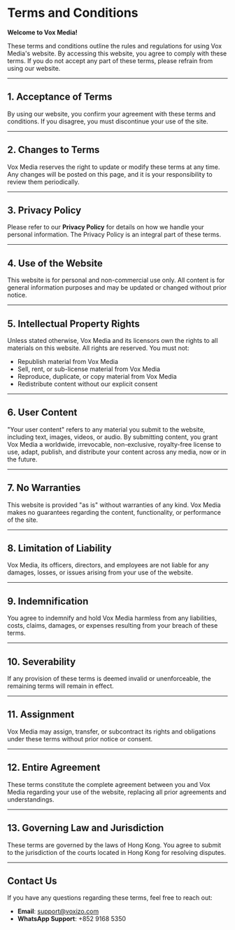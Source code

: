 # **Terms and Conditions**

**Welcome to Vox Media\!**

These terms and conditions outline the rules and regulations for using Vox Media's website. By accessing this website, you agree to comply with these terms. If you do not accept any part of these terms, please refrain from using our website.

---

## **1\. Acceptance of Terms**

By using our website, you confirm your agreement with these terms and conditions. If you disagree, you must discontinue your use of the site.

---

## **2\. Changes to Terms**

Vox Media reserves the right to update or modify these terms at any time. Any changes will be posted on this page, and it is your responsibility to review them periodically.

---

## **3\. Privacy Policy**

Please refer to our **Privacy Policy** for details on how we handle your personal information. The Privacy Policy is an integral part of these terms.

---

## **4\. Use of the Website**

This website is for personal and non-commercial use only. All content is for general information purposes and may be updated or changed without prior notice.

---

## **5\. Intellectual Property Rights**

Unless stated otherwise, Vox Media and its licensors own the rights to all materials on this website. All rights are reserved. You must not:

- Republish material from Vox Media
- Sell, rent, or sub-license material from Vox Media
- Reproduce, duplicate, or copy material from Vox Media
- Redistribute content without our explicit consent

---

## **6\. User Content**

"Your user content" refers to any material you submit to the website, including text, images, videos, or audio. By submitting content, you grant Vox Media a worldwide, irrevocable, non-exclusive, royalty-free license to use, adapt, publish, and distribute your content across any media, now or in the future.

---

## **7\. No Warranties**

This website is provided "as is" without warranties of any kind. Vox Media makes no guarantees regarding the content, functionality, or performance of the site.

---

## **8\. Limitation of Liability**

Vox Media, its officers, directors, and employees are not liable for any damages, losses, or issues arising from your use of the website.

---

## **9\. Indemnification**

You agree to indemnify and hold Vox Media harmless from any liabilities, costs, claims, damages, or expenses resulting from your breach of these terms.

---

## **10\. Severability**

If any provision of these terms is deemed invalid or unenforceable, the remaining terms will remain in effect.

---

## **11\. Assignment**

Vox Media may assign, transfer, or subcontract its rights and obligations under these terms without prior notice or consent.

---

## **12\. Entire Agreement**

These terms constitute the complete agreement between you and Vox Media regarding your use of the website, replacing all prior agreements and understandings.

---

## **13\. Governing Law and Jurisdiction**

These terms are governed by the laws of Hong Kong. You agree to submit to the jurisdiction of the courts located in Hong Kong for resolving disputes.

---

## **Contact Us**

If you have any questions regarding these terms, feel free to reach out:

- **Email**: support@voxizo.com
- **WhatsApp Support**: \+852 9168 5350
